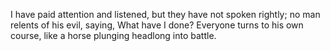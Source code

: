 I have paid attention and listened, but they have not spoken rightly; no man relents of his evil, saying, What have I done? Everyone turns to his own course, like a horse plunging headlong into battle.
